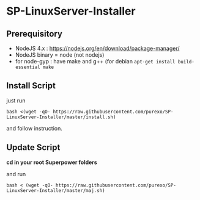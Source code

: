 # SP-LinuxServer-Installer

## Prerequisitory
- NodeJS 4.x : https://nodejs.org/en/download/package-manager/
- NodeJS binary = node (not nodejs)
- for node-gyp : have make and g++ (for debian `apt-get install build-essential make`

## Install Script
just run

    bash <(wget -qO- https://raw.githubusercontent.com/purexo/SP-LinuxServer-Installer/master/install.sh)
    
and follow instruction.

## Update Script
**cd in your root Superpower folders**

and run

    bash < (wget -qO- https://raw.githubusercontent.com/purexo/SP-LinuxServer-Installer/master/maj.sh)
